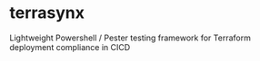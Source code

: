 # terrasynx
Lightweight Powershell / Pester testing framework for Terraform deployment compliance in CICD
